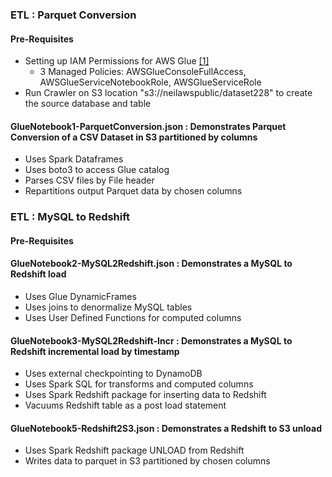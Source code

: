 ### ETL : Parquet Conversion

#### Pre-Requisites

* Setting up IAM Permissions for AWS Glue [[1]](http://docs.aws.amazon.com/glue/latest/dg/getting-started-access.html)
  * 3 Managed Policies: AWSGlueConsoleFullAccess, AWSGlueServiceNotebookRole, AWSGlueServiceRole 
* Run Crawler on S3 location "s3://neilawspublic/dataset228" to create the source database and table 

#### GlueNotebook1-ParquetConversion.json : Demonstrates Parquet Conversion of a CSV Dataset in S3 partitioned by columns

* Uses Spark Dataframes
* Uses boto3 to access Glue catalog
* Parses CSV files by File header
* Repartitions output Parquet data by chosen columns

### ETL : MySQL to Redshift 

#### Pre-Requisites 

#### GlueNotebook2-MySQL2Redshift.json : Demonstrates a MySQL to Redshift load

* Uses Glue DynamicFrames
* Uses joins to denormalize MySQL tables
* Uses User Defined Functions for computed columns

#### GlueNotebook3-MySQL2Redshift-Incr : Demonstrates a MySQL to Redshift incremental load by timestamp

* Uses external checkpointing to DynamoDB
* Uses Spark SQL for transforms and computed columns
* Uses Spark Redshift package for inserting data to Redshift
* Vacuums Redshift table as a post load statement

#### GlueNotebook5-Redshift2S3.json : Demonstrates a Redshift to S3 unload

* Uses Spark Redshift package UNLOAD from Redshift 
* Writes data to parquet in S3 partitioned by chosen columns
